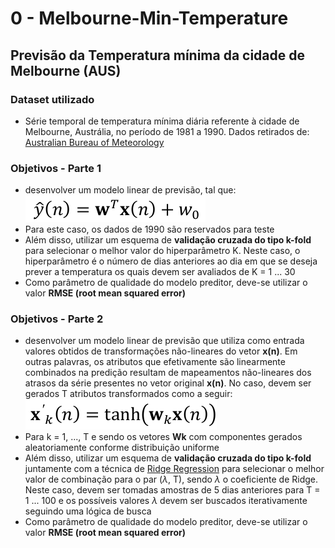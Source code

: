 # 0 - Melbourne-Min-Temperature
## Previsão da Temperatura mínima da cidade de Melbourne (AUS)

### Dataset utilizado
- Série temporal de temperatura mínima diária referente à cidade de Melbourne, Austrália, no período de 1981 a 1990. Dados retirados de: [Australian Bureau of Meteorology](http://www.bom.gov.au/)
### Objetivos - Parte 1
- desenvolver um modelo linear de previsão, tal que:
![preditor-linear](./0-Melbourne-Min-Temperature/Imagens/preditor-linear.png)
- Para este caso, os dados de 1990 são reservados para teste
- Além disso, utilizar um esquema de __validação cruzada do tipo k-fold__ para selecionar o melhor valor do hiperparâmetro K. Neste caso, o hiperparâmetro é o número de dias anteriores ao dia em que se deseja prever a temperatura os quais devem ser avaliados de K = 1 ... 30
- Como parâmetro de qualidade do modelo preditor, deve-se utilizar o valor __RMSE (root mean squared error)__

### Objetivos - Parte 2
- desenvolver um modelo linear de previsão que utiliza como entrada valores obtidos de transformações não-lineares do vetor __x(n)__. Em outras palavras, os atributos que efetivamente são linearmente combinados na predição resultam de mapeamentos não-lineares dos atrasos da série presentes no vetor original __x(n)__. No caso, devem ser gerados T atributos transformados como a seguir:
![mapeamento-nao-linear](./0-Melbourne-Min-Temperature/Imagens/mapeamento-nao-linear.png)
- Para k = 1, ..., T e sendo os vetores __Wk__ com componentes gerados aleatoriamente conforme distribuição uniforme
- Além disso, utilizar um esquema de __validação cruzada do tipo k-fold__ juntamente com a técnica de [Ridge Regression](https://towardsdatascience.com/ridge-regression-for-better-usage-2f19b3a202db) para selecionar o melhor valor de combinação para o par ($\lambda$, T), sendo $\lambda$ o coeficiente de Ridge. Neste caso, devem ser tomadas amostras de 5 dias anteriores para T = 1 ... 100 e os possíveis valores $\lambda$ devem ser buscados iterativamente seguindo uma lógica de busca
- Como parâmetro de qualidade do modelo preditor, deve-se utilizar o valor __RMSE (root mean squared error)__
